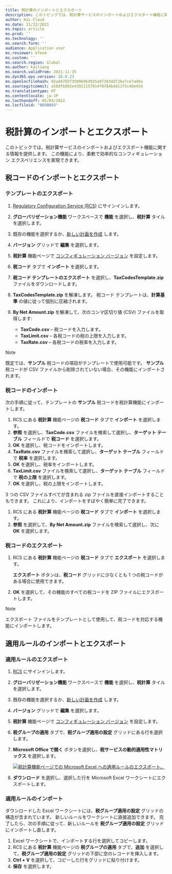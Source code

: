 ```yaml
---
title: 税計算のインポートとエクスポート
description: このトピックでは、税計算サービスのインポートおよびエクスポート機能に関する情報を提供します。
author: Kai-Cloud
ms.date: 11/22/2021
ms.topic: article
ms.prod: ''
ms.technology: ''
ms.search.form: ''
audience: Application user
ms.reviewer: kfend
ms.custom: ''
ms.search.region: Global
ms.author: kailiang
ms.search.validFrom: 2021-11-15
ms.dyn365.ops.version: 10.0.23
ms.openlocfilehash: 02ad47b5f350969b4935a8f383ddf26a7ce7a46a
ms.sourcegitcommit: a58dfb892e43921157014f0784bd411f5c40e454
ms.translationtype: HT
ms.contentlocale: ja-JP
ms.lasthandoff: 05/04/2022
ms.locfileid: "8690893"
---
```

# <a name="import-and-export-tax-calculations"></a>税計算のインポートとエクスポート

このトピックでは、税計算サービスのインポートおよびエクスポート機能に関する情報を提供します。 この機能により、柔軟で効率的なコンフィギュレーション エクスペリエンスを実現できます。

## <a name="import-and-export-tax-codes"></a>税コードのインポートとエクスポート

### <a name="export-templates"></a>テンプレートのエクスポート

1. [Regulatory Configuration Service (RCS)](https://marketing.configure.global.dynamics.com/) にサインインします。
2. **グローバリゼーション機能** ワークスペースで **機能** を選択し、**税計算** タイルを選択します。
3. 既存の機能を選択するか、[新しい計画を作成](global-get-started-with-tax-calculation-service.md#set-up-tax-calculation-in-rcs) します。
4. **バージョン** グリッドで **編集** を選択します。
5. **税計算** 機能ページで [コンフィギュレーション バージョン](global-get-started-with-tax-calculation-service.md#set-up-tax-calculation-in-rcs) を設定します。
6. **税コード** タブで **インポート** を選択します。
7. **税コード テンプレートのエクスポート** を選択し、**TaxCodesTemplate.zip** ファイルをダウンロードします。
8. **TaxCodesTemplate.zip** を解凍します。 税コード テンプレートは、**計算基準** の値に従って個別に圧縮されます。
9. **By Net Amount.zip** を解凍して、次のコンマ区切り値 (CSV) ファイルを取得します:

    - **TaxCode.csv** – 税コードを入力します。
    - **TaxLimit.csv** – 各税コードの税の上限を入力します。
    - **TaxRate.csv** – 各税コードの税率を入力します。

> [!NOTE]
> 既定では、**サンプル** 税コードの項目がテンプレートで使用可能です。 **サンプル** 税コードが CSV ファイルから削除されていない場合、その機能にインポートされます。

### <a name="import-tax-codes"></a>税コードのインポート

次の手順に従って、テンプレートの **サンプル** 税コードを税計算機能にインポートします。

1. RCS にある **税計算** 機能ページの **税コード** タブで **インポート** を選択します。
2. **参照** を選択し、**TaxCode.csv** ファイルを検索して選択し、**ターゲット テーブル** フィールドで **税コード** を選択します。
3. **OK** を選択し、税コードをインポートします。
4. **TaxRate.csv** ファイルを検索して選択し、**ターゲット テーブル** フィールドで **税率** を選択します。
5. **OK** を選択し、税率をインポートします。
6. **TaxLimit.csv** ファイルを検索して選択し、**ターゲット テーブル** フィールドで **税の上限** を選択します。
7. **OK** を選択し、税の上限をインポートします。

3 つの CSV ファイルすべてが含まれる zip ファイルを直接インポートすることもできます。 これにより、インポートをすばやく簡単に完了できます。

1. RCS にある **税計算** 機能ページの **税コード** タブで **インポート** を選択します。
2. **参照** を選択して、**By Net Amount.zip** ファイルを検索して選択し、次に **OK** を選択します。

### <a name="export-tax-codes"></a>税コードのエクスポート

1. RCS にある **税計算** 機能ページの **税コード** タブで **エクスポート** を選択します。

    **エクスポート** ボタンは、**税コード** グリッドに少なくとも 1 つの税コードがある場合に使用できます。

2. **OK** を選択して、その機能のすべての税コードを ZIP ファイルにエクスポートします。

> [!NOTE]
> エクスポート ファイルをテンプレートとして使用して、税コードを対応する機能にインポートします。

## <a name="import-and-export-applicability-rules"></a>適用ルールのインポートとエクスポート

### <a name="export-applicability-rules"></a>適用ルールのエクスポート

1. [RCS](https://marketing.configure.global.dynamics.com/) にサインインします。
2. **グローバリゼーション機能** ワークスペースで **機能** を選択し、**税計算** タイルを選択します。
3. 既存の機能を選択するか、[新しい計画を作成](global-get-started-with-tax-calculation-service.md#set-up-tax-calculation-in-rcs) します。
4. **バージョン** グリッドで **編集** を選択します。
5. **税計算** 機能ページで [コンフィギュレーション バージョン](global-get-started-with-tax-calculation-service.md#set-up-tax-calculation-in-rcs) を設定します。
6. **税グループの適用** タブで、**税グループ適用の設定** グリッドにある行を選択します。
7. **Microsoft Office で開く** ボタンを選択し、**税サービスの動的適用性マトリックス** を選択します。

    [![税計算機能ページでの Microsoft Excel への適用ルールのエクスポート。](./media/tax-cal-import-export-1.png)](./media/tax-cal-import-export-1.png)

8. **ダウンロード** を選択し、選択した行を Microsoft Excel ワークシートにエクスポートします。

### <a name="import-applicability-rules"></a>適用ルールのインポート

ダウンロードした Excel ワークシートには、**税グループ適用の設定** グリッドの構造が含まれています。 新しいルールをワークシートに直接追加できます。 完了したら、次の手順に従って、新しいルールを **税グループ適用の設定** グリッドにインポートし直します。

1. Excel ワークシートで、インポートする行を選択してコピーします。
2. RCS にある **税計算** 機能ページの **税グループの適用** タブで、**追加** を選択して、**税グループ適用の設定** グリッドの下部に空のレコードを挿入します。
3. **Ctrl + V** を選択して、コピーした行をグリッドに貼り付けます。
4. **保存** を選択します。
